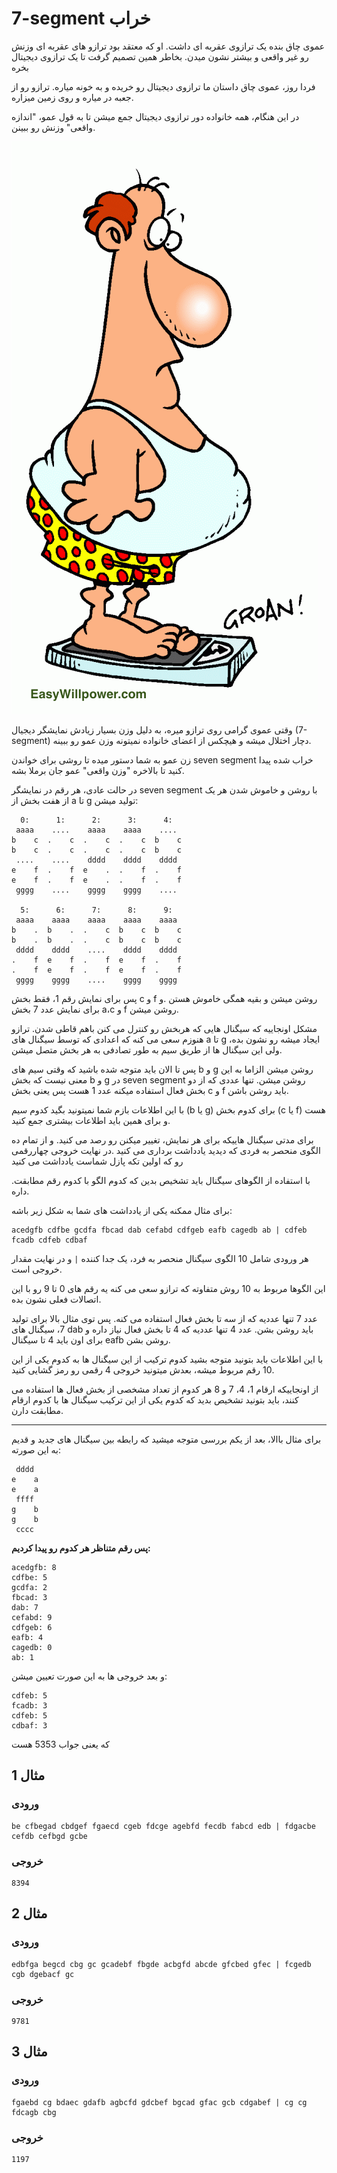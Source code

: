 
# 7-segment خراب

عموی چاق بنده یک ترازوی عقربه ای داشت.
او که معتقد بود ترازو های عقربه ای وزنش رو 
غیر واقعی و بیشتر نشون میدن. بخاطر همین تصمیم گرفت تا 
یک ترازوی دیجیتال بخره

فردا روز، عموی چاق داستان ما ترازوی دیجیتال
رو خریده و به خونه میاره.
ترازو رو از جعبه در میاره و روی زمین میزاره.

در این هنگام، همه خانواده دور ترازوی دیجیتال جمع میشن
تا به قول عمو، "اندازه واقعی" وزنش رو ببینن.

![بابای چاق](./fat-dad.png)

وقتی عموی گرامی روی ترازو میره، به دلیل وزن بسیار زیادش
نمایشگر دیجیال
(7-segment)
دچار اختلال میشه و هیچکس از اعضای خانواده نمیتونه وزن عمو رو ببینه.

زن عمو به شما دستور میده تا
روشی برای خواندن
seven segment 
خراب شده پیدا کنید تا بالاخره "وزن واقعی" عمو جان برملا بشه.

در حالت عادی،
هر رقم در نمایشگر 
seven segment
با روشن و خاموش شدن هر یک از هفت بخش از
a تا g
تولید میشن: 

```
  0:      1:      2:      3:      4:
 aaaa    ....    aaaa    aaaa    ....
b    c  .    c  .    c  .    c  b    c
b    c  .    c  .    c  .    c  b    c
 ....    ....    dddd    dddd    dddd
e    f  .    f  e    .  .    f  .    f
e    f  .    f  e    .  .    f  .    f
 gggg    ....    gggg    gggg    ....

  5:      6:      7:      8:      9:
 aaaa    aaaa    aaaa    aaaa    aaaa
b    .  b    .  .    c  b    c  b    c
b    .  b    .  .    c  b    c  b    c
 dddd    dddd    ....    dddd    dddd
.    f  e    f  .    f  e    f  .    f
.    f  e    f  .    f  e    f  .    f
 gggg    gggg    ....    gggg    gggg
```

پس برای نمایش 
رقم 1، فقط بخش
c و f
روشن میشن و بقیه همگی خاموش هستن
.و برای نمایش عدد 7 بخش 
a،c و f 
روشن میشن.

مشکل اونجاییه که سیگنال هایی که هربخش رو کنترل می کنن باهم قاطی شدن.
ترازو هنوزم سعی می کنه که اعدادی که توسط سیگنال های 
a تا g
ایجاد میشه رو نشون بده،
ولی این سیگنال ها از طریق سیم به طور تصادفی به هر بخش متصل میشن.

پس تا الان باید متوجه شده باشید که وقتی سیم های 
b و g
روشن میشن الزاما به این معنی نیست که بخش 
b و g
در 
seven segment
روشن میشن.
تنها عددی که از دو بخش فعال استفاده میکنه عدد 1 هست
پس یعنی بخش
c و f
باید روشن باشن. 

با این اطلاعات بازم شما نمیتونید بگید کدوم سیم 
(b یا g)
برای کدوم بخش
(c یا f)
هست و برای همین باید اطلاعات بیشتری جمع کنید.

برای مدتی سیگنال هاییکه برای هر نمایش، تغییر میکنن رو رصد می کنید.
و از تمام ده الگوی منحصر به فردی که دیدید یادداشت برداری می کنید
.در نهایت خروجی چهاررقمی رو که اولین تکه پازل شماست یادداشت می کنید

.با استفاده از الگوهای سیگنال باید تشخیص بدین که کدوم الگو با کدوم رقم مطابقت داره. 

برای مثال ممکنه یکی از یادداشت های شما به شکل زیر باشه:
```
acedgfb cdfbe gcdfa fbcad dab cefabd cdfgeb eafb cagedb ab | cdfeb fcadb cdfeb cdbaf
```
هر ورودی شامل 10 الگوی سیگنال منحصر به فرد،
یک جدا کننده
`|`
و در نهایت مقدار خروجی است. 


این الگوها مربوط به 10 روش متفاوته که ترازو سعی می کنه یه رقم های
0 تا 9
رو با این اتصالات فعلی نشون بده.

عدد 7 تنها عددیه که از سه تا بخش فعال استفاده می کنه.
پس توی مثال بالا برای تولید 7،
سیگنال های 
dab
باید روشن بشن.
عدد 4 تنها عددیه که 4 تا بخش فعال نیاز داره و برای اون باید 4 تا سیگنال 
eafb
روشن بشن. 

با این اطلاعات باید بتونید متوجه بشید کدوم ترکیب از این سیگنال ها به کدوم یکی از این 10 رقم مربوط میشه،
بعدش میتونید خروجی 4 رقمی رو رمز گشایی کنید.

از اونجاییکه ارقام 1، 4، 7 و 8 هر کدوم
از تعداد مشخصی از بخش فعال ها استفاده می کنند، 
باید بتونید تشخیص بدید که کدوم یکی از این ترکیب سیگنال ها با کدوم ارقام مطابقت دارن.

-------

برای مثال باالا، بعد از یکم بررسی 
متوجه میشید که رابطه بین سیگنال های جدید و قدیم به این صورته:
```
 dddd
e    a
e    a
 ffff
g    b
g    b
 cccc
```

**پس رقم متناظر هر کدوم رو پیدا کردیم:**
```
acedgfb: 8
cdfbe: 5
gcdfa: 2
fbcad: 3
dab: 7
cefabd: 9
cdfgeb: 6
eafb: 4
cagedb: 0
ab: 1
```
و بعد خروجی ها به این صورت تعیین میشن:
```
cdfeb: 5
fcadb: 3
cdfeb: 5
cdbaf: 3
```
که یعنی جواب 5353 هست

## مثال 1
### ورودی
```
be cfbegad cbdgef fgaecd cgeb fdcge agebfd fecdb fabcd edb | fdgacbe cefdb cefbgd gcbe
```

### خروجی
```
8394
```


## مثال 2
### ورودی
```
edbfga begcd cbg gc gcadebf fbgde acbgfd abcde gfcbed gfec | fcgedb cgb dgebacf gc
```

### خروجی
```
9781
```

## مثال 3
### ورودی
```
fgaebd cg bdaec gdafb agbcfd gdcbef bgcad gfac gcb cdgabef | cg cg fdcagb cbg
```

### خروجی
```
1197
```
